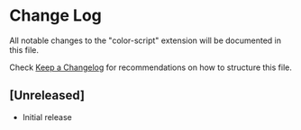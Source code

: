 # Change Log

All notable changes to the "color-script" extension will be documented in this file.

Check [Keep a Changelog](http://keepachangelog.com/) for recommendations on how to structure this file.

## [Unreleased]

- Initial release